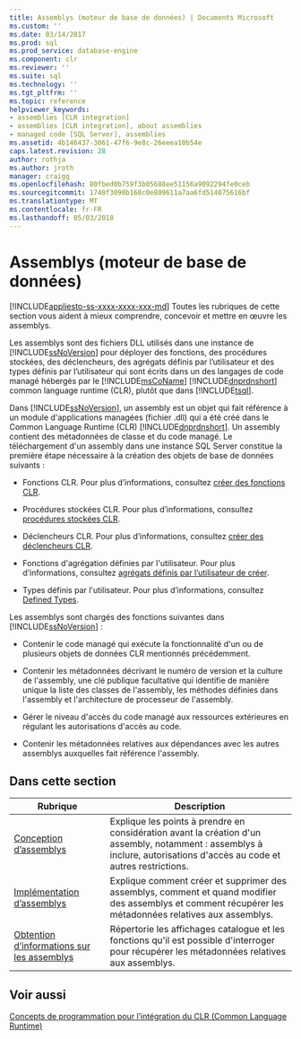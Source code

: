 ```yaml
---
title: Assemblys (moteur de base de données) | Documents Microsoft
ms.custom: ''
ms.date: 03/14/2017
ms.prod: sql
ms.prod_service: database-engine
ms.component: clr
ms.reviewer: ''
ms.suite: sql
ms.technology: ''
ms.tgt_pltfrm: ''
ms.topic: reference
helpviewer_keywords:
- assemblies [CLR integration]
- assemblies [CLR integration], about assemblies
- managed code [SQL Server], assemblies
ms.assetid: 4b146437-3061-47f6-9e8c-26eeea10b54e
caps.latest.revision: 28
author: rothja
ms.author: jroth
manager: craigg
ms.openlocfilehash: 80fbed0b759f3b05688ee51156a9092294fe0ceb
ms.sourcegitcommit: 1740f3090b168c0e809611a7aa6fd514075616bf
ms.translationtype: MT
ms.contentlocale: fr-FR
ms.lasthandoff: 05/03/2018
---
```

# <a name="assemblies-database-engine"></a>Assemblys (moteur de base de données)
[!INCLUDE[appliesto-ss-xxxx-xxxx-xxx-md](../../includes/appliesto-ss-xxxx-xxxx-xxx-md.md)]
  Toutes les rubriques de cette section vous aident à mieux comprendre, concevoir et mettre en œuvre les assemblys.  
  
 Les assemblys sont des fichiers DLL utilisés dans une instance de [!INCLUDE[ssNoVersion](../../includes/ssnoversion-md.md)] pour déployer des fonctions, des procédures stockées, des déclencheurs, des agrégats définis par l’utilisateur et des types définis par l’utilisateur qui sont écrits dans un des langages de code managé hébergés par le [!INCLUDE[msCoName](../../includes/msconame-md.md)] [!INCLUDE[dnprdnshort](../../includes/dnprdnshort-md.md)] common language runtime (CLR), plutôt que dans [!INCLUDE[tsql](../../includes/tsql-md.md)].  
  
 Dans [!INCLUDE[ssNoVersion](../../includes/ssnoversion-md.md)], un assembly est un objet qui fait référence à un module d'applications managées (fichier .dll) qui a été créé dans le Common Language Runtime (CLR) [!INCLUDE[dnprdnshort](../../includes/dnprdnshort-md.md)]. Un assembly contient des métadonnées de classe et du code managé. Le téléchargement d'un assembly dans une instance SQL Server constitue la première étape nécessaire à la création des objets de base de données suivants :  
  
-   Fonctions CLR. Pour plus d’informations, consultez [créer des fonctions CLR](../../relational-databases/user-defined-functions/create-clr-functions.md).  
  
-   Procédures stockées CLR. Pour plus d’informations, consultez [procédures stockées CLR](http://msdn.microsoft.com/library/bbdd51b2-a9b4-4916-ba6f-7957ac6c3f33).  
  
-   Déclencheurs CLR. Pour plus d’informations, consultez [créer des déclencheurs CLR](../../relational-databases/triggers/create-clr-triggers.md).  
  
-   Fonctions d'agrégation définies par l'utilisateur. Pour plus d’informations, consultez [agrégats définis par l’utilisateur de créer](../../relational-databases/user-defined-functions/create-user-defined-aggregates.md).  
  
-   Types définis par l'utilisateur. Pour plus d’informations, consultez [Defined Types](../../relational-databases/native-client/features/using-user-defined-types.md).  
  
 Les assemblys sont chargés des fonctions suivantes dans [!INCLUDE[ssNoVersion](../../includes/ssnoversion-md.md)] :  
  
-   Contenir le code managé qui exécute la fonctionnalité d'un ou de plusieurs objets de données CLR mentionnés précédemment.  
  
-   Contenir les métadonnées décrivant le numéro de version et la culture de l'assembly, une clé publique facultative qui identifie de manière unique la liste des classes de l'assembly, les méthodes définies dans l'assembly et l'architecture de processeur de l'assembly.  
  
-   Gérer le niveau d'accès du code managé aux ressources extérieures en régulant les autorisations d'accès au code.  
  
-   Contenir les métadonnées relatives aux dépendances avec les autres assemblys auxquelles fait référence l'assembly.  
  
## <a name="in-this-section"></a>Dans cette section  
  
|Rubrique| Description|  
|-----------|-----------------|  
|[Conception d’assemblys](../../relational-databases/clr-integration/assemblies-designing.md)|Explique les points à prendre en considération avant la création d'un assembly, notamment : assemblys à inclure, autorisations d'accès au code et autres restrictions.|  
|[Implémentation d’assemblys](../../relational-databases/clr-integration/assemblies-implementing.md)|Explique comment créer et supprimer des assemblys, comment et quand modifier des assemblys et comment récupérer les métadonnées relatives aux assemblys.|  
|[Obtention d’informations sur les assemblys](../../relational-databases/clr-integration/assemblies-getting-information.md)|Répertorie les affichages catalogue et les fonctions qu'il est possible d'interroger pour récupérer les métadonnées relatives aux assemblys.|  
  
## <a name="see-also"></a>Voir aussi  
 [Concepts de programmation pour l’intégration du CLR &#40;Common Language Runtime&#41;](../../relational-databases/clr-integration/common-language-runtime-clr-integration-programming-concepts.md)  
  
  
